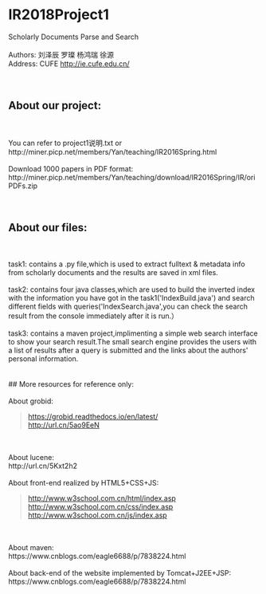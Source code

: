# IR2018Project1
Scholarly Documents Parse and Search
<br/>
<br/>
Authors: 刘泽辰 罗璨 杨鸿瑞 徐源
<br/>
Address: CUFE http://ie.cufe.edu.cn/
<br/>
<br/>
<br/>
## About our project:
<br/>
<br/>
You can refer to project1说明.txt or http://miner.picp.net/members/Yan/teaching/IR2016Spring.html
<br/>
<br/>
Download 1000 papers in PDF format: http://miner.picp.net/members/Yan/teaching/download/IR2016Spring/IR/oriPDFs.zip
<br/>
<br/>
<br/>

## About our files:
<br/>
<br/>
task1: contains a .py file,which is used to extract fulltext & metadata info from scholarly documents and the results are saved in xml files.
<br/>
<br/>
task2: contains four java classes,which are used to build the inverted index with the information you have got in the task1('IndexBuild.java') and  search different fields with queries('IndexSearch.java',you can check the search result from the console immediately after it is run.）
<br/>
<br/>
task3: contains a maven project,implimenting a simple web search interface to show your search result.The small search engine provides the users with a list of results after a query is submitted and the links about the authors' personal information.
<br/>
<br/>
<br/>
## More resources for reference only:
<br/>
<br/>
About grobid:

>https://grobid.readthedocs.io/en/latest/<br/>http://url.cn/5ao9EeN
<br/>
<br/>
About lucene:
<br/>
http://url.cn/5Kxt2h2
<br/>
<br/>
About front-end realized by HTML5+CSS+JS:

>http://www.w3school.com.cn/html/index.asp<br/>http://www.w3school.com.cn/css/index.asp<br/>http://www.w3school.com.cn/js/index.asp
<br/>
<br/>
About maven:
<br/>
https://www.cnblogs.com/eagle6688/p/7838224.html
<br/>
<br/>
About back-end of the website implemented by Tomcat+J2EE+JSP:
<br/>
https://www.cnblogs.com/eagle6688/p/7838224.html
<br/>
<br/>
<br/>

